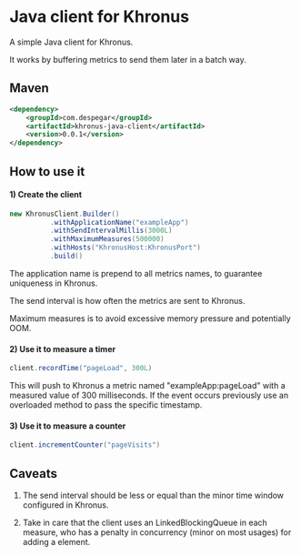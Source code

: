 Java client for Khronus
=======================

A simple Java client for Khronus.

It works by buffering metrics to send them later in a batch way.

## Maven

```xml
<dependency>
    <groupId>com.despegar</groupId>
    <artifactId>khronus-java-client</artifactId>
    <version>0.0.1</version>
</dependency>
```

## How to use it

#### 1) Create the client
```java
new KhronusClient.Builder()
          .withApplicationName("exampleApp")
          .withSendIntervalMillis(3000L)
          .withMaximumMeasures(500000)
          .withHosts("KhronusHost:KhronusPort")
          .build()
```
The application name is prepend to all metrics names, to guarantee uniqueness in Khronus.

The send interval is how often the metrics are sent to Khronus.

Maximum measures is to avoid excessive memory pressure and potentially OOM.

#### 2) Use it to measure a timer
```java
client.recordTime("pageLoad", 300L)
```
This will push to Khronus a metric named "exampleApp:pageLoad" with a measured value of 300 milliseconds. If the event occurs previously use an overloaded method to pass the specific timestamp.

#### 3) Use it to measure a counter
```java
client.incrementCounter("pageVisits")
```

## Caveats 

1) The send interval should be less or equal than the minor time window configured in Khronus.

2) Take in care that the client uses an LinkedBlockingQueue in each measure, who has a penalty in concurrency (minor on most usages) for adding a element.
